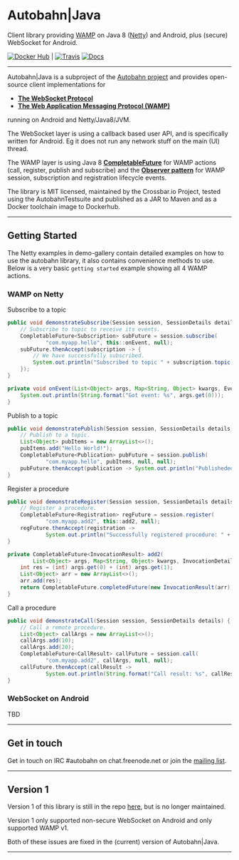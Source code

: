 # **Autobahn**|Java

Client library providing [WAMP](http://wamp-proto.org/) on Java 8 ([Netty](https://netty.io/)) and Android, plus (secure) WebSocket for Android.

[![Docker Hub](https://img.shields.io/badge/docker-ready-blue.svg)](https://hub.docker.com/r/crossbario/autobahn-java/) |
[![Travis](https://travis-ci.org/crossbario/autobahn-java.svg?branch=master)](https://travis-ci.org/crossbario/autobahn-java)
[![Docs](https://img.shields.io/badge/Docs-latest-ff69b4.svg)](https://crossbario.github.io/autobahn-java-docs/)

---

Autobahn|Java is a subproject of the [Autobahn project](http://crossbar.io/autobahn/) and provides open-source client implementations for

* **[The WebSocket Protocol](http://tools.ietf.org/html/rfc6455)**
* **[The Web Application Messaging Protocol (WAMP)](http://wamp-proto.org/)**

running on Android and Netty/Java8/JVM.

The WebSocket layer is using a callback based user API, and is specifically written for Android. Eg it does not run any network stuff on the main (UI) thread.

The WAMP layer is using Java 8 **[CompletableFuture](https://docs.oracle.com/javase/8/docs/api/java/util/concurrent/CompletableFuture.html)** for WAMP actions (call, register, publish and subscribe) and the **[Observer pattern](https://en.wikipedia.org/wiki/Observer_pattern)** for WAMP session, subscription and registration lifecycle events.

The library is MIT licensed, maintained by the Crossbar.io Project, tested using the AutobahnTestsuite and published as a JAR to Maven and as a Docker toolchain image to Dockerhub.

---


## Getting Started

The Netty examples in demo-gallery contain detailed examples on how to use the autobahn library, it also contains convenience methods to use. Below is a very basic `getting started` example showing all 4 WAMP actions.

### WAMP on Netty

Subscribe to a topic

```java
public void demonstrateSubscribe(Session session, SessionDetails details) {
    // Subscribe to topic to receive its events.
    CompletableFuture<Subscription> subFuture = session.subscribe(
            "com.myapp.hello", this::onEvent, null);
    subFuture.thenAccept(subscription -> {
        // We have successfully subscribed.
        System.out.println("Subscribed to topic " + subscription.topic);
    });
}

private void onEvent(List<Object> args, Map<String, Object> kwargs, EventDetails details) {
    System.out.println(String.format("Got event: %s", args.get(0)));
}
```

Publish to a topic

```java
public void demonstratePublish(Session session, SessionDetails details) {
    // Publish to a topic.
    List<Object> pubItems = new ArrayList<>();
    pubItems.add("Hello World!");
    CompletableFuture<Publication> pubFuture = session.publish(
            "com.myapp.hello", pubItems, null, null);
    pubFuture.thenAccept(publication -> System.out.println("Publisheded successfully"));
}
```

Register a procedure

```java
public void demonstrateRegister(Session session, SessionDetails details) {
    // Register a procedure.
    CompletableFuture<Registration> regFuture = session.register(
            "com.myapp.add2", this::add2, null);
    regFuture.thenAccept(registration ->
            System.out.println("Successfully registered procedure: " + registration.procedure));
}

private CompletableFuture<InvocationResult> add2(
        List<Object> args, Map<String, Object> kwargs, InvocationDetails details) {
    int res = (int) args.get(0) + (int) args.get(1);
    List<Object> arr = new ArrayList<>();
    arr.add(res);
    return CompletableFuture.completedFuture(new InvocationResult(arr));
}
```

Call a procedure

```java
public void demonstrateCall(Session session, SessionDetails details) {
    // Call a remote procedure.
    List<Object> callArgs = new ArrayList<>();
    callArgs.add(10);
    callArgs.add(20);
    CompletableFuture<CallResult> callFuture = session.call(
            "com.myapp.add2", callArgs, null, null);
    callFuture.thenAccept(callResult ->
            System.out.println(String.format("Call result: %s", callResult.results.get(0))));
}
```

### WebSocket on Android

TBD

---


## Get in touch

Get in touch on IRC #autobahn on chat.freenode.net or join the [mailing list](http://groups.google.com/group/autobahnws).

---


## Version 1

Version 1 of this library is still in the repo [here](https://github.com/crossbario/autobahn-java/tree/version-1), but is no longer maintained.

Version 1 only supported non-secure WebSocket on Android and only supported WAMP v1.

Both of these issues are fixed in the (current) version of Autobahn|Java.

---

